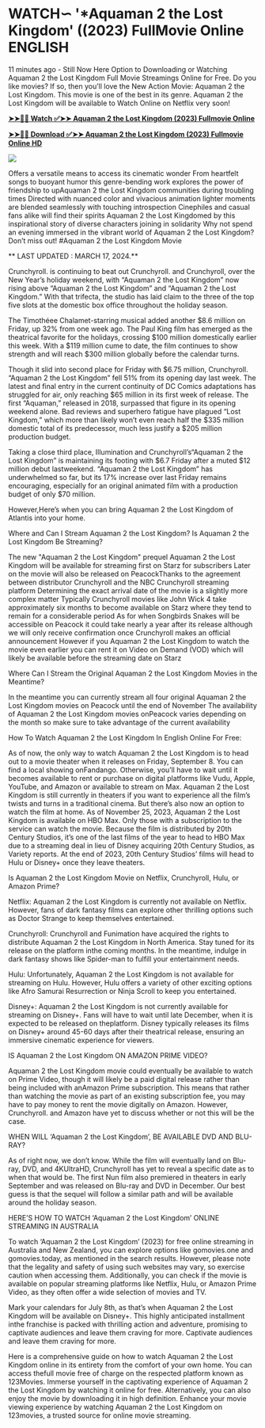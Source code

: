 # <h1>WATCH∽ '*Aquaman 2 the Lost Kingdom' ((2023) FullMovie Online ENGLISH</h1>

11 minutes ago - Still Now Here Option to Downloading or Watching Aquaman 2 the Lost Kingdom Full Movie Streamings Online for Free. Do you like movies? If so, then you’ll love the New Action Movie: Aquaman 2 the Lost Kingdom. This movie is one of the best in its genre. Aquaman 2 the Lost Kingdom will be available to Watch Online on Netflix very soon!

**[➤➤🔴📱 Watch ✅➤➤ Aquaman 2 the Lost Kingdom (2023) Fullmovie Online](https://justflixnet.com/en/movie/572802/aquaman-and-the-lost-kingdom)**

**[➤➤🔴📱 Download ✅➤➤ Aquaman 2 the Lost Kingdom (2023) Fullmovie Online HD](https://justflixnet.com/en/movie/572802/aquaman-and-the-lost-kingdom)**

[![](https://bankopat.com/wp-content/uploads/2024/03/movie-hub-1.gif)](https://justflixnet.com/en/movie/572802/aquaman-and-the-lost-kingdom)

Offers a versatile means to access its cinematic wonder From heartfelt songs to buoyant humor this genre-bending work explores the power of friendship to upAquaman 2 the Lost Kingdom communities during troubling times Directed with nuanced color and vivacious animation lighter moments are blended seamlessly with touching introspection Cinephiles and casual fans alike will find their spirits Aquaman 2 the Lost Kingdomed by this inspirational story of diverse characters joining in solidarity Why not spend an evening immersed in the vibrant world of Aquaman 2 the Lost Kingdom? Don’t miss out! #Aquaman 2 the Lost Kingdom Movie

** LAST UPDATED : MARCH 17, 2024.**

Crunchyroll. is continuing to beat out Crunchyroll. and Crunchyroll, over the New Year’s holiday weekend, with “Aquaman 2 the Lost Kingdom” now rising above “Aquaman 2 the Lost Kingdom” and “Aquaman 2 the Lost Kingdom.” With that trifecta, the studio has laid claim to the three of the top five slots at the domestic box office throughout the holiday season.

The Timothéee Chalamet-starring musical added another $8.6 million on Friday, up 32% from one week ago. The Paul King film has emerged as the theatrical favorite for the holidays, crossing $100 million domestically earlier this week. With a $119 million cume to date, the film continues to show strength and will reach $300 million globally before the calendar turns.

Though it slid into second place for Friday with $6.75 million, Crunchyroll. “Aquaman 2 the Lost Kingdom” fell 51% from its opening day last week. The latest and final entry in the current continuity of DC Comics adaptations has struggled for air, only reaching $65 million in its first week of release. The first “Aquaman,” released in 2018, surpassed that figure in its opening weekend alone. Bad reviews and superhero fatigue have plagued “Lost Kingdom,” which more than likely won’t even reach half the $335 million domestic total of its predecessor, much less justify a $205 million production budget.

Taking a close third place, Illumination and Crunchyroll’s“Aquaman 2 the Lost Kingdom” is maintaining its footing with $6.7 Friday after a muted $12 million debut lastweekend. “Aquaman 2 the Lost Kingdom” has underwhelmed so far, but its 17% increase over last Friday remains encouraging, especially for an original animated film with a production budget of only $70 million.

However,Here’s when you can bring Aquaman 2 the Lost Kingdom of Atlantis into your home.

Where and Can I Stream Aquaman 2 the Lost Kingdom? Is Aquaman 2 the Lost Kingdom Be Streaming?

The new "Aquaman 2 the Lost Kingdom" prequel Aquaman 2 the Lost Kingdom will be available for streaming first on Starz for subscribers Later on the movie will also be released on PeacockThanks to the agreement between distributor Crunchyroll and the NBC Crunchyroll streaming platform Determining the exact arrival date of the movie is a slightly more complex matter Typically Crunchyroll movies like John Wick 4 take approximately six months to become available on Starz where they tend to remain for a considerable period As for when Songbirds Snakes will be accessible on Peacock it could take nearly a year after its release although we will only receive confirmation once Crunchyroll makes an official announcement However if you Aquaman 2 the Lost Kingdom to watch the movie even earlier you can rent it on Video on Demand (VOD) which will likely be available before the streaming date on Starz

Where Can I Stream the Original Aquaman 2 the Lost Kingdom Movies in the Meantime?

In the meantime you can currently stream all four original Aquaman 2 the Lost Kingdom movies on Peacock until the end of November The availability of Aquaman 2 the Lost Kingdom movies onPeacock varies depending on the month so make sure to take advantage of the current availability

How To Watch Aquaman 2 the Lost Kingdom In English Online For Free:

As of now, the only way to watch Aquaman 2 the Lost Kingdom is to head out to a movie theater when it releases on Friday, September 8. You can find a local showing onFandango. Otherwise, you’ll have to wait until it becomes available to rent or purchase on digital platforms like Vudu, Apple, YouTube, and Amazon or available to stream on Max. Aquaman 2 the Lost Kingdom is still currently in theaters if you want to experience all the film’s twists and turns in a traditional cinema. But there’s also now an option to watch the film at home. As of November 25, 2023, Aquaman 2 the Lost Kingdom is available on HBO Max. Only those with a subscription to the service can watch the movie. Because the film is distributed by 20th Century Studios, it’s one of the last films of the year to head to HBO Max due to a streaming deal in lieu of Disney acquiring 20th Century Studios, as Variety reports. At the end of 2023, 20th Century Studios’ films will head to Hulu or Disney+ once they leave theaters.

Is Aquaman 2 the Lost Kingdom Movie on Netflix, Crunchyroll, Hulu, or Amazon Prime?

Netflix: Aquaman 2 the Lost Kingdom is currently not available on Netflix. However, fans of dark fantasy films can explore other thrilling options such as Doctor Strange to keep themselves entertained.

Crunchyroll: Crunchyroll and Funimation have acquired the rights to distribute Aquaman 2 the Lost Kingdom in North America. Stay tuned for its release on the platform inthe coming months. In the meantime, indulge in dark fantasy shows like Spider-man to fulfill your entertainment needs.

Hulu: Unfortunately, Aquaman 2 the Lost Kingdom is not available for streaming on Hulu. However, Hulu offers a variety of other exciting options like Afro Samurai Resurrection or Ninja Scroll to keep you entertained.

Disney+: Aquaman 2 the Lost Kingdom is not currently available for streaming on Disney+. Fans will have to wait until late December, when it is expected to be released on theplatform. Disney typically releases its films on Disney+ around 45-60 days after their theatrical release, ensuring an immersive cinematic experience for viewers.

IS Aquaman 2 the Lost Kingdom ON AMAZON PRIME VIDEO?

Aquaman 2 the Lost Kingdom movie could eventually be available to watch on Prime Video, though it will likely be a paid digital release rather than being included with anAmazon Prime subscription. This means that rather than watching the movie as part of an existing subscription fee, you may have to pay money to rent the movie digitally on Amazon. However, Crunchyroll. and Amazon have yet to discuss whether or not this will be the case.

WHEN WILL ‘Aquaman 2 the Lost Kingdom’, BE AVAILABLE DVD AND BLU-RAY?

As of right now, we don’t know. While the film will eventually land on Blu-ray, DVD, and 4KUltraHD, Crunchyroll has yet to reveal a specific date as to when that would be. The first Nun film also premiered in theaters in early September and was released on Blu-ray and DVD in December. Our best guess is that the sequel will follow a similar path and will be available around the holiday season.

HERE’S HOW TO WATCH ‘Aquaman 2 the Lost Kingdom’ ONLINE STREAMING IN AUSTRALIA

To watch ‘Aquaman 2 the Lost Kingdom’ (2023) for free online streaming in Australia and New Zealand, you can explore options like gomovies.one and gomovies.today, as mentioned in the search results. However, please note that the legality and safety of using such websites may vary, so exercise caution when accessing them. Additionally, you can check if the movie is available on popular streaming platforms like Netflix, Hulu, or Amazon Prime Video, as they often offer a wide selection of movies and TV.

Mark your calendars for July 8th, as that’s when Aquaman 2 the Lost Kingdom will be available on Disney+. This highly anticipated installment inthe franchise is packed with thrilling action and adventure, promising to captivate audiences and leave them craving for more. Captivate audiences and leave them craving for more.

Here is a comprehensive guide on how to watch Aquaman 2 the Lost Kingdom online in its entirety from the comfort of your own home. You can access thefull movie free of charge on the respected platform known as 123Movies. Immerse yourself in the captivating experience of Aquaman 2 the Lost Kingdom by watching it online for free. Alternatively, you can also enjoy the movie by downloading it in high definition. Enhance your movie viewing experience by watching Aquaman 2 the Lost Kingdom on 123movies, a trusted source for online movie streaming.
